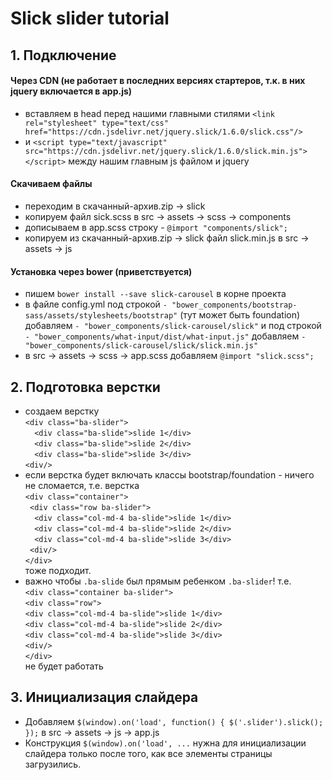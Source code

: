 # Slick slider tutorial
## 1. Подключение
#### Через CDN (не работает в последних версиях стартеров, т.к. в них jquery включается в app.js)
- вставляем в head перед нашими главными стилями `<link rel="stylesheet" type="text/css" href="https://cdn.jsdelivr.net/jquery.slick/1.6.0/slick.css"/>`
- и `<script type="text/javascript" src="https://cdn.jsdelivr.net/jquery.slick/1.6.0/slick.min.js"></script>` между нашим главным js файлом и jquery

#### Скачиваем файлы
- переходим в скачанный-архив.zip -> slick
- копируем файл sick.scss в src -> assets -> scss -> components
- дописываем в app.scss строку - `@import "components/slick";`
- копируем из скачанный-архив.zip -> slick файл slick.min.js в src -> assets -> js

#### Установка через bower (приветствуется)
- пишем `bower install --save slick-carousel` в корне проекта
- в файле config.yml под строкой `- "bower_components/bootstrap-sass/assets/stylesheets/bootstrap"` (тут может быть foundation) добавляем `- "bower_components/slick-carousel/slick"`
и под строкой `- "bower_components/what-input/dist/what-input.js"` добавляем `- "bower_components/slick-carousel/slick/slick.min.js"`
- в src -> assets -> scss -> app.scss добавляем `@import "slick.scss";`

## 2. Подготовка верстки
- создаем верстку <br>
 `<div class="ba-slider">`<br>
 `  <div class="ba-slide">slide 1</div>`<br>
 `  <div class="ba-slide">slide 2</div>`<br>
 `  <div class="ba-slide">slide 3</div>`<br>
 `<div/>`
- если верстка будет включать классы bootstrap/foundation - ничего не сломается, т.е. верстка <br>
 `<div class="container">` <br>
 ` <div class="row ba-slider">`<br>
 `  <div class="col-md-4 ba-slide">slide 1</div>`<br>
 `  <div class="col-md-4 ba-slide">slide 2</div>`<br>
 `  <div class="col-md-4 ba-slide">slide 3</div>`<br>
 ` <div/>`<br>
 `</div>`<br>
 тоже подходит.
- важно чтобы `.ba-slide` был прямым ребенком `.ba-slider`!
  т.е. <br>
  `<div class="container ba-slider">`<br>
    `<div class="row">`<br>
      `<div class="col-md-4 ba-slide">slide 1</div>`<br>
      `<div class="col-md-4 ba-slide">slide 2</div>`<br>
      `<div class="col-md-4 ba-slide">slide 3</div>`<br>
    `<div/>`<br>
 `</div>`<br>
 не будет работать
 
## 3. Инициализация слайдера
- Добавляем `$(window).on('load', function() {
		$('.slider').slick();
	});`
  в src -> assets -> js -> app.js
- Конструкция `$(window).on('load', ...` нужна для инициализации слайдера только после того, как все элементы страницы загрузились.
 
